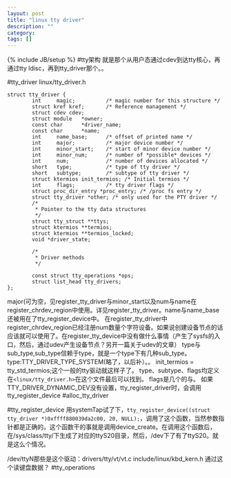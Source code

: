 ```yaml
---
layout: post
title: "linux tty driver"
description: ""
category: 
tags: []
---
```

{% include JB/setup %}
#tty架构
就是那个从用户态通过cdev到达tty核心，再通过tty ldisc，再到tty_driver那个。。

#tty_driver
linux/tty_driver.h

    struct tty_driver {
            int     magic;          /* magic number for this structure */
            struct kref kref;       /* Reference management */
            struct cdev cdev;
            struct module   *owner;
            const char      *driver_name;
            const char      *name;
            int     name_base;      /* offset of printed name */
            int     major;          /* major device number */
            int     minor_start;    /* start of minor device number */
            int     minor_num;      /* number of *possible* devices */
            int     num;            /* number of devices allocated */
            short   type;           /* type of tty driver */
            short   subtype;        /* subtype of tty driver */
            struct ktermios init_termios; /* Initial termios */
            int     flags;          /* tty driver flags */
            struct proc_dir_entry *proc_entry; /* /proc fs entry */
            struct tty_driver *other; /* only used for the PTY driver */
            /*
             * Pointer to the tty data structures
             */
            struct tty_struct **ttys;
            struct ktermios **termios;
            struct ktermios **termios_locked;
            void *driver_state;
    
            /*
             * Driver methods
             */
    
            const struct tty_operations *ops;
            struct list_head tty_drivers;
    };
major(可为空，见register_tty_driver与minor_start以及num与name在register_chrdev_region中使用。详见register_tty_driver。name与name_base还被用在了tty_register_device中。
在register_tty_driver中register_chrdev_region已经注册num数量个字符设备。如果说创建设备节点的话应该就可以使用了。在register_tty_device中没有做什么事情（产生了sysfs的入口，然后，通过udev产生设备节点？另开一篇关于udev的文章）
type与sub_type,sub_type信赖于type，就是一个type下有几种sub_type。
type:TTY_DRIVER_TYPE_SYSTEM(略了，以后补）。。
init_termios = tty_std_termios;这个一般的tty驱动就这样子了。
type、subtype、flags均定义在`<linux/tty_driver.h>`在这个文件最后可以找到。
flags是几个的与。
如果TTY_DRIVER_DYNAMIC_DEV没有设置，tty_register_driver时，会调用tty_register_device
#alloc_tty_driver

#tty_register_device
用systemTap试了下，`tty_register_device((struct tty_driver *)0xffff880039da2c00, 20, NULL);`，调用了这个函数，当然参数指针都是正确的。这个函数干的事就是调用device_create。在调用这个函数后，在/sys/class/tty/下生成了对应的ttyS20目录，然后，/dev下了有了ttyS20。就是这么个情况。

/dev/ttyN那些是这个驱动：drivers/tty/vt/vt.c
include/linux/kbd_kern.h 通过这个读键盘数据？
#tty_operations
